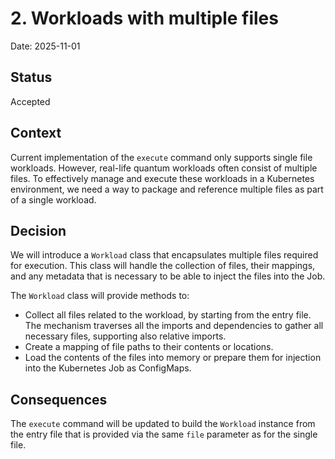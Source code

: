 # 2. Workloads with multiple files

Date: 2025-11-01

## Status

Accepted

## Context

Current implementation of the `execute` command only supports single file workloads. However, real-life quantum workloads often consist of multiple files. To effectively manage and execute these workloads in a Kubernetes environment, we need a way to package and reference multiple files as part of a single workload.

## Decision

We will introduce a `Workload` class that encapsulates multiple files required for execution. This class will handle the collection of files, their mappings, and any metadata that is necessary to be able to inject the files into the Job.

The `Workload` class will provide methods to:

- Collect all files related to the workload, by starting from the entry file. The mechanism traverses all the imports and dependencies to gather all necessary files, supporting also relative imports.
- Create a mapping of file paths to their contents or locations.
- Load the contents of the files into memory or prepare them for injection into the Kubernetes Job as ConfigMaps.

## Consequences

The `execute` command will be updated to build the `Workload` instance from the entry file that is provided via the same `file` parameter as for the single file.
